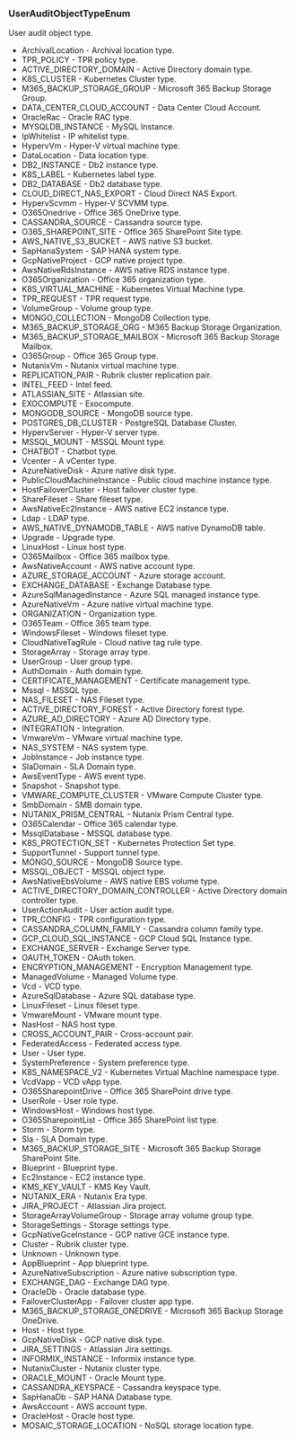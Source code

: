 ### UserAuditObjectTypeEnum
User audit object type.

- ArchivalLocation - Archival location type.
- TPR_POLICY - TPR policy type.
- ACTIVE_DIRECTORY_DOMAIN - Active Directory domain type.
- K8S_CLUSTER - Kubernetes Cluster type.
- M365_BACKUP_STORAGE_GROUP - Microsoft 365 Backup Storage Group.
- DATA_CENTER_CLOUD_ACCOUNT - Data Center Cloud Account.
- OracleRac - Oracle RAC type.
- MYSQLDB_INSTANCE - MySQL Instance.
- IpWhitelist - IP whitelist type.
- HypervVm - Hyper-V virtual machine type.
- DataLocation - Data location type.
- DB2_INSTANCE - Db2 instance type.
- K8S_LABEL - Kubernetes label type.
- DB2_DATABASE - Db2 database type.
- CLOUD_DIRECT_NAS_EXPORT - Cloud Direct NAS Export.
- HypervScvmm - Hyper-V SCVMM type.
- O365Onedrive - Office 365 OneDrive type.
- CASSANDRA_SOURCE - Cassandra source type.
- O365_SHAREPOINT_SITE - Office 365 SharePoint Site type.
- AWS_NATIVE_S3_BUCKET - AWS native S3 bucket.
- SapHanaSystem - SAP HANA system type.
- GcpNativeProject - GCP native project type.
- AwsNativeRdsInstance - AWS native RDS instance type.
- O365Organization - Office 365 organization type.
- K8S_VIRTUAL_MACHINE - Kubernetes Virtual Machine type.
- TPR_REQUEST - TPR request type.
- VolumeGroup - Volume group type.
- MONGO_COLLECTION - MongoDB Collection type.
- M365_BACKUP_STORAGE_ORG - M365 Backup Storage Organization.
- M365_BACKUP_STORAGE_MAILBOX - Microsoft 365 Backup Storage Mailbox.
- O365Group - Office 365 Group type.
- NutanixVm - Nutanix virtual machine type.
- REPLICATION_PAIR - Rubrik cluster replication pair.
- INTEL_FEED - Intel feed.
- ATLASSIAN_SITE - Atlassian site.
- EXOCOMPUTE - Exocompute.
- MONGODB_SOURCE - MongoDB source type.
- POSTGRES_DB_CLUSTER - PostgreSQL Database Cluster.
- HypervServer - Hyper-V server type.
- MSSQL_MOUNT - MSSQL Mount type.
- CHATBOT - Chatbot type.
- Vcenter - A vCenter type.
- AzureNativeDisk - Azure native disk type.
- PublicCloudMachineInstance - Public cloud machine instance type.
- HostFailoverCluster - Host failover cluster type.
- ShareFileset - Share fileset type.
- AwsNativeEc2Instance - AWS native EC2 instance type.
- Ldap - LDAP type.
- AWS_NATIVE_DYNAMODB_TABLE - AWS native DynamoDB table.
- Upgrade - Upgrade type.
- LinuxHost - Linux host type.
- O365Mailbox - Office 365 mailbox type.
- AwsNativeAccount - AWS native account type.
- AZURE_STORAGE_ACCOUNT - Azure storage account.
- EXCHANGE_DATABASE - Exchange Database type.
- AzureSqlManagedInstance - Azure SQL managed instance type.
- AzureNativeVm - Azure native virtual machine type.
- ORGANIZATION - Organization type.
- O365Team - Office 365 team type.
- WindowsFileset - Windows fileset type.
- CloudNativeTagRule - Cloud native tag rule type.
- StorageArray - Storage array type.
- UserGroup - User group type.
- AuthDomain - Auth domain type.
- CERTIFICATE_MANAGEMENT - Certificate management type.
- Mssql - MSSQL type.
- NAS_FILESET - NAS Fileset type.
- ACTIVE_DIRECTORY_FOREST - Active Directory forest type.
- AZURE_AD_DIRECTORY - Azure AD Directory type.
- INTEGRATION - Integration.
- VmwareVm - VMware virtual machine type.
- NAS_SYSTEM - NAS system type.
- JobInstance - Job instance type.
- SlaDomain - SLA Domain type.
- AwsEventType - AWS event type.
- Snapshot - Snapshot type.
- VMWARE_COMPUTE_CLUSTER - VMware Compute Cluster type.
- SmbDomain - SMB domain type.
- NUTANIX_PRISM_CENTRAL - Nutanix Prism Central type.
- O365Calendar - Office 365 calendar type.
- MssqlDatabase - MSSQL database type.
- K8S_PROTECTION_SET - Kubernetes Protection Set type.
- SupportTunnel - Support tunnel type.
- MONGO_SOURCE - MongoDB Source type.
- MSSQL_OBJECT - MSSQL object type.
- AwsNativeEbsVolume - AWS native EBS volume type.
- ACTIVE_DIRECTORY_DOMAIN_CONTROLLER - Active Directory domain controller type.
- UserActionAudit - User action audit type.
- TPR_CONFIG - TPR configuration type.
- CASSANDRA_COLUMN_FAMILY - Cassandra column family type.
- GCP_CLOUD_SQL_INSTANCE - GCP Cloud SQL Instance type.
- EXCHANGE_SERVER - Exchange Server type.
- OAUTH_TOKEN - OAuth token.
- ENCRYPTION_MANAGEMENT - Encryption Management type.
- ManagedVolume - Managed Volume type.
- Vcd - VCD type.
- AzureSqlDatabase - Azure SQL database type.
- LinuxFileset - Linux fileset type.
- VmwareMount - VMware mount type.
- NasHost - NAS host type.
- CROSS_ACCOUNT_PAIR - Cross-account pair.
- FederatedAccess - Federated access type.
- User - User type.
- SystemPreference - System preference type.
- K8S_NAMESPACE_V2 - Kubernetes Virtual Machine namespace type.
- VcdVapp - VCD vApp type.
- O365SharepointDrive - Office 365 SharePoint drive type.
- UserRole - User role type.
- WindowsHost - Windows host type.
- O365SharepointList - Office 365 SharePoint list type.
- Storm - Storm type.
- Sla - SLA Domain type.
- M365_BACKUP_STORAGE_SITE - Microsoft 365 Backup Storage SharePoint Site.
- Blueprint - Blueprint type.
- Ec2Instance - EC2 instance type.
- KMS_KEY_VAULT - KMS Key Vault.
- NUTANIX_ERA - Nutanix Era type.
- JIRA_PROJECT - Atlassian Jira project.
- StorageArrayVolumeGroup - Storage array volume group type.
- StorageSettings - Storage settings type.
- GcpNativeGceInstance - GCP native GCE instance type.
- Cluster - Rubrik cluster type.
- Unknown - Unknown type.
- AppBlueprint - App blueprint type.
- AzureNativeSubscription - Azure native subscription type.
- EXCHANGE_DAG - Exchange DAG type.
- OracleDb - Oracle database type.
- FailoverClusterApp - Failover cluster app type.
- M365_BACKUP_STORAGE_ONEDRIVE - Microsoft 365 Backup Storage OneDrive.
- Host - Host type.
- GcpNativeDisk - GCP native disk type.
- JIRA_SETTINGS - Atlassian Jira settings.
- INFORMIX_INSTANCE - Informix instance type.
- NutanixCluster - Nutanix cluster type.
- ORACLE_MOUNT - Oracle Mount type.
- CASSANDRA_KEYSPACE - Cassandra keyspace type.
- SapHanaDb - SAP HANA Database type.
- AwsAccount - AWS account type.
- OracleHost - Oracle host type.
- MOSAIC_STORAGE_LOCATION - NoSQL storage location type.
